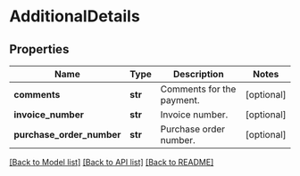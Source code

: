 # AdditionalDetails

## Properties
Name | Type | Description | Notes
------------ | ------------- | ------------- | -------------
**comments** | **str** | Comments for the payment. | [optional] 
**invoice_number** | **str** | Invoice number. | [optional] 
**purchase_order_number** | **str** | Purchase order number. | [optional] 

[[Back to Model list]](../README.md#documentation-for-models) [[Back to API list]](../README.md#documentation-for-api-endpoints) [[Back to README]](../README.md)



